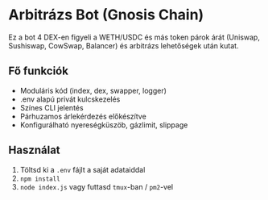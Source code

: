 # Arbitrázs Bot (Gnosis Chain)
Ez a bot 4 DEX-en figyeli a WETH/USDC és más token párok árát (Uniswap, Sushiswap, CowSwap, Balancer) és arbitrázs lehetőségek után kutat.

## Fő funkciók
- Moduláris kód (index, dex, swapper, logger)
- .env alapú privát kulcskezelés
- Színes CLI jelentés
- Párhuzamos árlekérdezés előkészítve
- Konfigurálható nyereségküszöb, gázlimit, slippage

## Használat
1. Töltsd ki a `.env` fájlt a saját adataiddal
2. `npm install`
3. `node index.js` vagy futtasd `tmux`-ban / `pm2`-vel
